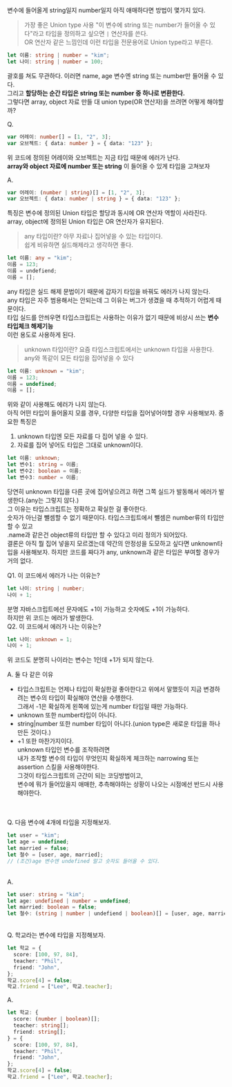 변수에 들어올게 string일지 number일지 아직 애매하다면 방법이 몇가지 있다.

> 가장 좋은 Union type 사용
> "이 변수에 string 또는 number가 들어올 수 있다"라고 타입을 정의하고 싶으면 `|` 연산자를 쓴다.<br>
> OR 연산자 같은 느낌인데 이런 타입을 전문용어로 Union type라고 부른다.

```ts
let 이름: string | number = "kim";
let 나이: string | number = 100;
```

괄호를 쳐도 무관하다.
이러면 name, age 변수엔 string 또는 number만 들어올 수 있다.<br>
그리고 **할당하는 순간 타입은 string 또는 number 중 하나로 변환한다.**
<br>
그렇다면 array, object 자료 만들 대 union type(OR 연산자)을 쓰려면 어떻게 해야할까?

Q.

```ts
var 어레이: number[] = [1, "2", 3];
var 오브젝트: { data: number } = { data: "123" };
```

위 코드에 정의된 어레이와 오브젝트는 지금 타입 때문에 에러가 난다.<br>
**array와 object 자료에 number 또는 string** 이 들어올 수 있게 타입을 고쳐보자

A.

```ts
var 어레이: (number | string)[] = [1, "2", 3];
var 오브젝트: { data: number | string } = { data: "123" };
```

특징은 변수에 정의된 Union 타입은 할당과 동시에 OR 연산자 역할이 사라진다.<br>
array, object에 정의된 Union 타입은 OR 연산자가 유지된다.

> any 타입이란?
아무 자료나 집어넣을 수 있는 타입이다.<br>
쉽게 비유하면 실드해제라고 생각하면 좋다.

```ts
let 이름: any = "kim";
이름 = 123;
이름 = undefiend;
이름 = [];
```

any 타입은 실드 해제 문법이기 때문에 갑자기 타입을 바꿔도 에러가 나지 않는다.<br>
any 타입은 자주 범용해서는 안되는데 그 이유는 버그가 생겼을 때 추적하기 어렵게 때문이다.<br>
타입 실드를 안씌우면 타입스크립트는 사용하는 이유가 없기 때문에 비상시 쓰는 **변수 타입체크 해제기능** <br>
이런 용도로 사용하게 된다.

> unknown 타입이란?
요즘 타입스크립트에서는 unknown 타입을 사용한다.<br>
any와 똑같이 모든 타입을 집어넣을 수 있다

```ts
let 이름: unknown = "kim";
이름 = 123;
이름 = undefined;
이름 = [];
```

위와 같이 사용해도 에러가 나지 않는다.<br>
아직 어떤 타입이 들어올지 모를 경우, 다양한 타입을 집어넣어야할 경우 사용해보자.
중요한 특징은

1. unknown 타입엔 모든 자료를 다 집어 넣을 수 있다.
2. 자료를 집어 넣어도 타입은 그대로 unknown이다.

```ts
let 이름: unknown;
let 변수1: string = 이름;
let 변수2: boolean = 이름;
let 변수3: number = 이름;
```

당연히 unknown 타입을 다른 곳에 집어넣으려고 하면 그쪽 실드가 발동해서 에러가 발생한다.(any는 그렇지 않다.)<br>
그 이유는 타입스크립트는 정확하고 확실한 걸 좋아한다.<br>
숫자가 아닌걸 뺄셈할 수 없기 때문이다. 타입스크립트에서 뺄셈은 number류의 타입만 할 수 있고<br>
.name과 같은건 object류의 타입만 할 수 있다고 미리 정의가 되어있다.
<br>
결론은 아직 뭘 집어 넣을지 모르겠는데 약간의 안정성을 도모하고 싶다면 unknown타입을 사용해보자.
하지만 코드를 짜다가 any, unknown과 같은 타입은 부여할 경우가 거의 없다.

Q1. 이 코드에서 에러가 나는 이유는?

```ts
let 나이: string | number;
나이 + 1;
```

분명 자바스크립트에선 문자에도 +1이 가능하고 숫자에도 +1이 가능하다.<br>
하지만 위 코드는 에러가 발생한다.
<br>
Q2. 이 코드에서 에러가 나는 이유는?

```ts
let 나이: unknown = 1;
나이 + 1;
```

위 코드도 분명히 나이라는 변수는 1인데 +1가 되지 않는다.<br>

A. 둘 다 같은 이유

- 타입스크립트는 언제나 타입이 확실한걸 좋아한다고 위에서 말했듯이 지금 변경하려는 변수의 타입이 확실해야 연산을 수행한다.<br>
  그래서 -1은 확실하게 왼쪽에 있는게 number 타입일 때만 가능하다.<br>
- unknown 또한 number타입이 아니다.
- string|number 또한 number 타입이 아니다.(union type은 새로운 타입을 하나 만든 것이다.)
- +1 또한 마찬가지이다.
  <br>
  unknown 타입인 변수를 조작하려면 <br>
  내가 조작할 변수의 타입이 무엇인지 확실하게 체크하는 narrowing 또는 assertion 스킬을 사용해야한다.<br>
  그것이 타입스크립트의 근간이 되는 코딩방법이고,<br>
  변수에 뭐가 들어있을지 애매한, 추측해야하는 상황이 나오는 시점에선 반드시 사용해야한다.

<br>
<br>
Q. 다음 변수에 4개에 타입을 지정해보자.

```ts
let user = "kim";
let age = undefined;
let married = false;
let 철수 = [user, age, married];
// (조건)age 변수엔 undefined 말고 숫자도 들어올 수 있다.
```

<br>
A.

```ts
let user: string = "kim";
let age: undefined | number = undefined;
let married: boolean = false;
let 철수: (string | number | undefiend | boolean)[] = [user, age, married];
```

<br>
Q. 학교라는 변수에 타입을 지정해보자.

```ts
let 학교 = {
  score: [100, 97, 84],
  teacher: "Phil",
  friend: "John",
};
학교.score[4] = false;
학교.friend = ["Lee", 학교.teacher];
```

A.

```ts
let 학교: {
  score: (number | boolean)[];
  teacher: string[];
  friend: string[];
} = {
  score: [100, 97, 84],
  teacher: "Phil",
  friend: "John",
};
학교.score[4] = false;
학교.friend = ["Lee", 학교.teacher];
```
